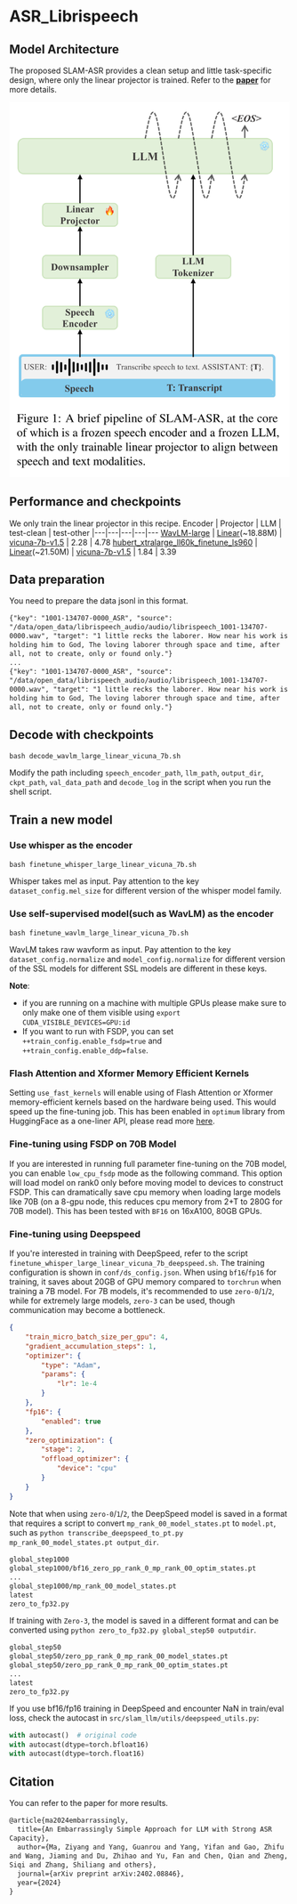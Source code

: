 # ASR_Librispeech

## Model Architecture

The proposed SLAM-ASR provides a clean setup and little task-specific design, where only the linear projector is trained. Refer to the [**paper**](https://arxiv.org/abs/2402.08846) for more details. 

![](docs/model.png)

## Performance and checkpoints
We only train the linear projector in this recipe.
Encoder | Projector | LLM | test-clean | test-other
|---|---|---|---|---
[WavLM-large](https://drive.google.com/file/d/12-cB34qCTvByWT-QtOcZaqwwO21FLSqU/view) | [Linear](https://drive.google.com/file/d/1cLNuMR05oXxKj8M_Z3yAZ5JHJ06ybIHp/view?usp=sharing)(~18.88M) | [vicuna-7b-v1.5](https://huggingface.co/lmsys/vicuna-7b-v1.5) | 2.28 | 4.78
[hubert_xtralarge_ll60k_finetune_ls960](https://dl.fbaipublicfiles.com/hubert/hubert_xtralarge_ll60k_finetune_ls960.pt) | [Linear](https://drive.google.com/file/d/1Np7EjMYSZCl7M6Q92pt_MvOSSX6ggJPA/view?usp=drive_link)(~21.50M) | [vicuna-7b-v1.5](https://huggingface.co/lmsys/vicuna-7b-v1.5) | 1.84 | 3.39 

## Data preparation
You need to prepare the data jsonl in this format.
```
{"key": "1001-134707-0000_ASR", "source": "/data/open_data/librispeech_audio/audio/librispeech_1001-134707-0000.wav", "target": "1 little recks the laborer. How near his work is holding him to God, The loving laborer through space and time, after all, not to create, only or found only."}
...
{"key": "1001-134707-0000_ASR", "source": "/data/open_data/librispeech_audio/audio/librispeech_1001-134707-0000.wav", "target": "1 little recks the laborer. How near his work is holding him to God, The loving laborer through space and time, after all, not to create, only or found only."}
```

## Decode with checkpoints
```
bash decode_wavlm_large_linear_vicuna_7b.sh
```
Modify the path including `speech_encoder_path`, `llm_path`, `output_dir`, `ckpt_path`, `val_data_path` and `decode_log` in the script when you run the shell script. 

## Train a new model

### Use whisper as the encoder
```
bash finetune_whisper_large_linear_vicuna_7b.sh
```
Whisper takes mel as input. Pay attention to the key `dataset_config.mel_size` for different version of the whisper model family. 

### Use self-supervised model(such as WavLM) as the encoder
```
bash finetune_wavlm_large_linear_vicuna_7b.sh
```
WavLM takes raw wavform as input. Pay attention to the key `dataset_config.normalize` and `model_config.normalize` for different version of the SSL models for different SSL models are different in these keys. 

**Note**:
- if you are running on a machine with multiple GPUs please make sure to only make one of them visible using `export CUDA_VISIBLE_DEVICES=GPU:id`
- If you want to run with FSDP, you can set `++train_config.enable_fsdp=true` and `++train_config.enable_ddp=false`.

### Flash Attention and Xformer Memory Efficient Kernels

Setting `use_fast_kernels` will enable using of Flash Attention or Xformer memory-efficient kernels based on the hardware being used. This would speed up the fine-tuning job. This has been enabled in `optimum` library from HuggingFace as a one-liner API, please read more [here](https://pytorch.org/blog/out-of-the-box-acceleration/).

### Fine-tuning using FSDP on 70B Model

If you are interested in running full parameter fine-tuning on the 70B model, you can enable `low_cpu_fsdp` mode as the following command. This option will load model on rank0 only before moving model to devices to construct FSDP. This can dramatically save cpu memory when loading large models like 70B (on a 8-gpu node, this reduces cpu memory from 2+T to 280G for 70B model). This has been tested with `BF16` on 16xA100, 80GB GPUs.

### Fine-tuning using Deepspeed

If you're interested in training with DeepSpeed, refer to the script `finetune_whisper_large_linear_vicuna_7b_deepspeed.sh`. The training configuration is shown in `conf/ds_config.json`. When using `bf16`/`fp16` for training, it saves about 20GB of GPU memory compared to `torchrun` when training a 7B model. For 7B models, it's recommended to use `zero-0`/`1`/`2`, while for extremely large models, `zero-3` can be used, though communication may become a bottleneck.

```json
{
    "train_micro_batch_size_per_gpu": 4,
    "gradient_accumulation_steps": 1,
    "optimizer": {
        "type": "Adam",
        "params": {
            "lr": 1e-4
        }
    },
    "fp16": {
        "enabled": true
    },
    "zero_optimization": {
        "stage": 2,
        "offload_optimizer": {
            "device": "cpu"
        }
    }
}
```

Note that when using `zero-0`/`1`/`2`, the DeepSpeed model is saved in a format that requires a script to convert `mp_rank_00_model_states.pt` to `model.pt`, such as `python transcribe_deepspeed_to_pt.py mp_rank_00_model_states.pt output_dir`.

```
global_step1000
global_step1000/bf16_zero_pp_rank_0_mp_rank_00_optim_states.pt
...
global_step1000/mp_rank_00_model_states.pt
latest
zero_to_fp32.py
```

If training with `Zero-3`, the model is saved in a different format and can be converted using `python zero_to_fp32.py global_step50 outputdir`.

```
global_step50
global_step50/zero_pp_rank_0_mp_rank_00_model_states.pt
global_step50/zero_pp_rank_0_mp_rank_00_optim_states.pt
...
latest
zero_to_fp32.py
```
If you use bf16/fp16 training in DeepSpeed and encounter NaN in train/eval loss, check the autocast in `src/slam_llm/utils/deepspeed_utils.py`:

```python
with autocast()  # original code
with autocast(dtype=torch.bfloat16)
with autocast(dtype=torch.float16)
```
##  Citation
You can refer to the paper for more results. 
```
@article{ma2024embarrassingly,
  title={An Embarrassingly Simple Approach for LLM with Strong ASR Capacity},
  author={Ma, Ziyang and Yang, Guanrou and Yang, Yifan and Gao, Zhifu and Wang, Jiaming and Du, Zhihao and Yu, Fan and Chen, Qian and Zheng, Siqi and Zhang, Shiliang and others},
  journal={arXiv preprint arXiv:2402.08846},
  year={2024}
}
```